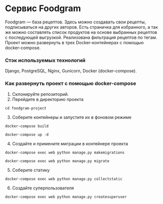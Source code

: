 # Сервис Foodgram

Foodgram — база рецептов. Здесь можно создавать свои рецепты, подписываться на других авторов. Есть страничка для избранного, а так же можно составлять список продуктов на основе выбранных рецептов с последующей выгрузкой. Реализована фильтрация рецептов по тегам. Проект можно развернуть в трех Docker-контейнерах с помощью docker-compose.

### Стэк используемых технологий

Django,
PostgreSQL,
Nginx,
Gunicorn, 
Docker (docker-compose).

### Как развернуть проект с помощью docker-compose

1. Склонируйте репозиторий.
2. Перейдите в директорию проекта

```
cd foodgram-project
```

3. Соберите контейнеры и запустите их в фоновом режиме

```
docker-compose build
```
```
docker-compose up -d
```

4. Создайте и примените миграции в контейнере проекта 

```
docker-compose exec web python manage.py makemigrations
```
```
docker-compose exec web python manage.py migrate
```

5. Соберите статику

```
docker-compose exec web python manage.py collectstatic
```

6. Создайте суперпользователя

```
docker-compose exec web python manage.py createsuperuser
```
